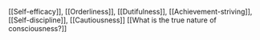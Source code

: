 [[Self-efficacy]], 
[[Orderliness]], 
[[Dutifulness]], 
[[Achievement-striving]], 
[[Self-discipline]], 
[[Cautiousness]]
[[What is the true nature of consciousness?]]